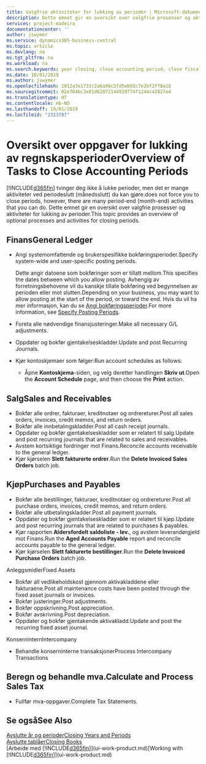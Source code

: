 ```yaml
---
title: Valgfrie aktiviteter for lukking av perioder | Microsoft-dokumentasjon
description: Dette emnet gir en oversikt over valgfrie prosesser og aktiviteter for lukking av regnskapsperioder i Business Central.
services: project-madeira
documentationcenter: ''
author: jswymer
ms.service: dynamics365-business-central
ms.topic: article
ms.devlang: na
ms.tgt_pltfrm: na
ms.workload: na
ms.search.keywords: year closing, close accounting period, close fiscal year, aging, creditor payments, vendor payments
ms.date: 10/01/2019
ms.author: jswymer
ms.openlocfilehash: 1912a3e1731c2a6a86c5fd5eb93c7e2bf2ff8a1b
ms.sourcegitcommit: 02e704bc3e01d62072144919774f1244c42827e4
ms.translationtype: HT
ms.contentlocale: nb-NO
ms.lasthandoff: 10/01/2019
ms.locfileid: "2313787"
---
```

# <a name="overview-of-tasks-to-close-accounting-periods"></a><span data-ttu-id="19cf0-103">Oversikt over oppgaver for lukking av regnskapsperioder</span><span class="sxs-lookup"><span data-stu-id="19cf0-103">Overview of Tasks to Close Accounting Periods</span></span>
[!INCLUDE[d365fin](includes/d365fin_md.md)] <span data-ttu-id="19cf0-104">tvinger deg ikke å lukke perioder, men det er mange aktiviteter ved periodeslutt (månedsslutt) du kan gjøre.</span><span class="sxs-lookup"><span data-stu-id="19cf0-104">does not force you to close periods, however, there are many period-end (month-end) activities that you can do.</span></span> <span data-ttu-id="19cf0-105">Dette emnet gir en oversikt over valgfrie prosesser og aktiviteter for lukking av perioder.</span><span class="sxs-lookup"><span data-stu-id="19cf0-105">This topic provides an overview of optional processes and activities for closing periods.</span></span>  

## <a name="general-ledger"></a><span data-ttu-id="19cf0-106">Finans</span><span class="sxs-lookup"><span data-stu-id="19cf0-106">General Ledger</span></span>
* <span data-ttu-id="19cf0-107">Angi systemomfattende og brukerspesifikke bokføringsperioder.</span><span class="sxs-lookup"><span data-stu-id="19cf0-107">Specify system-wide and user-specific posting periods.</span></span>  

    <span data-ttu-id="19cf0-108">Dette angir datoene som bokføringer som er tillatt mellom.</span><span class="sxs-lookup"><span data-stu-id="19cf0-108">This specifies the dates between which you allow posting.</span></span> <span data-ttu-id="19cf0-109">Avhengig av forretningsbehovene vil du kanskje tillate bokføring ved begynnelsen av perioden eller mot slutten.</span><span class="sxs-lookup"><span data-stu-id="19cf0-109">Depending on your business, you may want to allow posting at the start of the period, or toward the end.</span></span> <span data-ttu-id="19cf0-110">Hvis du vil ha mer informasjon, kan du se [Angi bokføringsperioder](finance-how-specify-posting-periods.md).</span><span class="sxs-lookup"><span data-stu-id="19cf0-110">For more information, see [Specify Posting Periods](finance-how-specify-posting-periods.md).</span></span>  
* <span data-ttu-id="19cf0-111">Foreta alle nødvendige finansjusteringer.</span><span class="sxs-lookup"><span data-stu-id="19cf0-111">Make all necessary G/L adjustments.</span></span>  
* <span data-ttu-id="19cf0-112">Oppdater og bokfør gjentakelseskladder.</span><span class="sxs-lookup"><span data-stu-id="19cf0-112">Update and post Recurring Journals.</span></span>  
  <!--* Process Consolidations-->
* <span data-ttu-id="19cf0-113">Kjør kontoskjemaer som følger:</span><span class="sxs-lookup"><span data-stu-id="19cf0-113">Run account schedules as follows:</span></span>  
  * <span data-ttu-id="19cf0-114">Åpne **Kontoskjema**-siden, og velg deretter handlingen **Skriv ut**.</span><span class="sxs-lookup"><span data-stu-id="19cf0-114">Open the **Account Schedule** page, and then choose the **Print** action.</span></span>  

## <a name="sales-and-receivables"></a><span data-ttu-id="19cf0-115">Salg</span><span class="sxs-lookup"><span data-stu-id="19cf0-115">Sales and Receivables</span></span>
* <span data-ttu-id="19cf0-116">Bokfør alle ordrer, fakturaer, kreditnotaer og ordrereturer.</span><span class="sxs-lookup"><span data-stu-id="19cf0-116">Post all sales orders, invoices, credit memos, and return orders.</span></span>  
* <span data-ttu-id="19cf0-117">Bokfør alle innbetalingskladder.</span><span class="sxs-lookup"><span data-stu-id="19cf0-117">Post all cash receipt journals.</span></span>  
* <span data-ttu-id="19cf0-118">Oppdater og bokfør gjentakelseskladder som er relatert til salg.</span><span class="sxs-lookup"><span data-stu-id="19cf0-118">Update and post recurring journals that are related to sales and receivables.</span></span>  
* <span data-ttu-id="19cf0-119">Avstem kortsiktige fordringer mot Finans.</span><span class="sxs-lookup"><span data-stu-id="19cf0-119">Reconcile accounts receivable to the general ledger.</span></span>  
* <span data-ttu-id="19cf0-120">Kjør kjørselen **Slett fakturerte ordrer**.</span><span class="sxs-lookup"><span data-stu-id="19cf0-120">Run the **Delete Invoiced Sales Orders** batch job.</span></span>  

## <a name="purchases-and-payables"></a><span data-ttu-id="19cf0-121">Kjøp</span><span class="sxs-lookup"><span data-stu-id="19cf0-121">Purchases and Payables</span></span>
* <span data-ttu-id="19cf0-122">Bokfør alle bestillinger, fakturaer, kreditnotaer og ordrereturer.</span><span class="sxs-lookup"><span data-stu-id="19cf0-122">Post all purchase orders, invoices, credit memos, and return orders.</span></span>  
* <span data-ttu-id="19cf0-123">Bokfør alle utbetalingskladder.</span><span class="sxs-lookup"><span data-stu-id="19cf0-123">Post all payment journals.</span></span>  
* <span data-ttu-id="19cf0-124">Oppdater og bokfør gjentakelseskladder som er relatert til kjøp.</span><span class="sxs-lookup"><span data-stu-id="19cf0-124">Update and post recurring journals that are related to purchases & payables.</span></span>  
* <span data-ttu-id="19cf0-125">Kjør rapporten **Aldersfordelt saldoliste - lev.**, og avstem leverandørgjeld mot Finans.</span><span class="sxs-lookup"><span data-stu-id="19cf0-125">Run the **Aged Accounts Payable** report and reconcile accounts payable to the general ledger.</span></span>  
* <span data-ttu-id="19cf0-126">Kjør kjørselen **Slett fakturerte bestillinger**.</span><span class="sxs-lookup"><span data-stu-id="19cf0-126">Run the **Delete Invoiced Purchase Orders** batch job.</span></span>  

<span data-ttu-id="19cf0-127">Anleggsmidler</span><span class="sxs-lookup"><span data-stu-id="19cf0-127">Fixed Assets</span></span>
* <span data-ttu-id="19cf0-128">Bokfør all vedlikeholdskost gjennom aktivakladdene eller fakturaene.</span><span class="sxs-lookup"><span data-stu-id="19cf0-128">Post all maintenance costs have been posted through the fixed asset journals or invoices.</span></span>
* <span data-ttu-id="19cf0-129">Bokfør justeringer.</span><span class="sxs-lookup"><span data-stu-id="19cf0-129">Post adjustments.</span></span>
* <span data-ttu-id="19cf0-130">Bokfør oppskrivning.</span><span class="sxs-lookup"><span data-stu-id="19cf0-130">Post appreciation.</span></span>
* <span data-ttu-id="19cf0-131">Bokfør avskrivning.</span><span class="sxs-lookup"><span data-stu-id="19cf0-131">Post depreciation.</span></span>
* <span data-ttu-id="19cf0-132">Oppdater og bokfør gjentakende aktivakladd.</span><span class="sxs-lookup"><span data-stu-id="19cf0-132">Update and post the recurring fixed asset journal.</span></span>

<span data-ttu-id="19cf0-133">Konsernintern</span><span class="sxs-lookup"><span data-stu-id="19cf0-133">Intercompany</span></span>
* <span data-ttu-id="19cf0-134">Behandle konserninterne transaksjoner</span><span class="sxs-lookup"><span data-stu-id="19cf0-134">Process Intercompany Transactions</span></span>

## <a name="calculate-and-process-sales-tax"></a><span data-ttu-id="19cf0-135">Beregn og behandle mva.</span><span class="sxs-lookup"><span data-stu-id="19cf0-135">Calculate and Process Sales Tax</span></span>
* <span data-ttu-id="19cf0-136">Fullfør mva-oppgaver.</span><span class="sxs-lookup"><span data-stu-id="19cf0-136">Complete Tax Statements.</span></span>  

## <a name="see-also"></a><span data-ttu-id="19cf0-137">Se også</span><span class="sxs-lookup"><span data-stu-id="19cf0-137">See Also</span></span>
[<span data-ttu-id="19cf0-138">Avslutte år og perioder</span><span class="sxs-lookup"><span data-stu-id="19cf0-138">Closing Years and Periods</span></span>](year-close-years-periods.md)  
[<span data-ttu-id="19cf0-139">Avslutte tablåer</span><span class="sxs-lookup"><span data-stu-id="19cf0-139">Closing Books</span></span>](year-close-books.md)  
<span data-ttu-id="19cf0-140">[Arbeide med [!INCLUDE[d365fin](includes/d365fin_md.md)]](ui-work-product.md)</span><span class="sxs-lookup"><span data-stu-id="19cf0-140">[Working with [!INCLUDE[d365fin](includes/d365fin_md.md)]](ui-work-product.md)</span></span>
